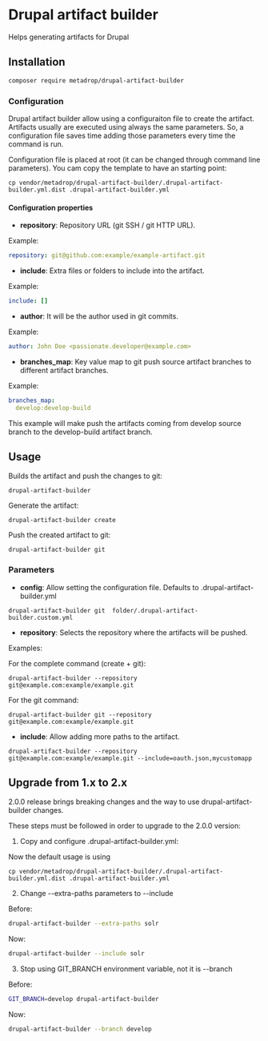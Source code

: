 # Drupal artifact builder

Helps generating artifacts for Drupal

## Installation

```bash
composer require metadrop/drupal-artifact-builder
```

### Configuration

Drupal artifact builder allow using a configuraiton file to create the artifact.
Artifacts usually are executed using always the same parameters. So, a configuration
file saves time adding those parameters every time the command is run.

Configuration file is placed at root (it can be changed through command line parameters). You cam copy the template
to have an starting point:

```
cp vendor/metadrop/drupal-artifact-builder/.drupal-artifact-builder.yml.dist .drupal-artifact-builder.yml
```

#### Configuration properties

- **repository**: Repository URL (git SSH / git HTTP URL).

Example:
```yaml
repository: git@github.com:example/example-artifact.git
```

- **include**: Extra files or folders to include into the artifact.

Example:
```yaml
include: []
```

- **author**: It will be the author used in git commits.

Example:
```yaml
author: John Doe <passionate.developer@example.com>
```

- **branches_map**: Key value map to git push source artifact branches to different artifact branches.

Example:
```yaml
branches_map:
  develop:develop-build
```

This example will make push the artifacts coming from develop source branch to the develop-build artifact branch.

## Usage

Builds the artifact and push the changes to git:

```
drupal-artifact-builder
```

Generate the artifact:

```
drupal-artifact-builder create
```

Push the created artifact to git:

```
drupal-artifact-builder git
```

### Parameters


- **config**: Allow setting the configuration file. Defaults to .drupal-artifact-builder.yml

```
drupal-artifact-builder git  folder/.drupal-artifact-builder.custom.yml
```


- **repository**: Selects the repository where the artifacts will be pushed.

Examples:

For the complete command (create + git):
```
drupal-artifact-builder --repository git@example.com:example/example.git
```

For the git command:
```
drupal-artifact-builder git --repository git@example.com:example/example.git
```


- **include**: Allow adding more paths to the artifact.

```
drupal-artifact-builder --repository git@example.com:example/example.git --include=oauth.json,mycustomapp
```

## Upgrade from 1.x to 2.x

2.0.0 release brings breaking changes and the way to use drupal-artifact-builder changes.

These steps must be followed in order to upgrade to the 2.0.0 version:

1. Copy and configure .drupal-artifact-builder.yml:

Now the default usage is using

```
cp vendor/metadrop/drupal-artifact-builder/.drupal-artifact-builder.yml.dist .drupal-artifact-builder.yml
```

2. Change --extra-paths parameters to --include

Before:

```bash
drupal-artifact-builder --extra-paths solr
```

Now:

```bash
drupal-artifact-builder --include solr
```

3. Stop using GIT_BRANCH environment variable, not it is --branch

Before:

```bash
GIT_BRANCH=develop drupal-artifact-builder
```

Now:

```bash
drupal-artifact-builder --branch develop
```
